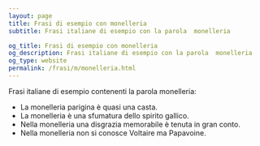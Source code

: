 ```yaml
---
layout: page
title: Frasi di esempio con monelleria 
subtitle: Frasi italiane di esempio con la parola  monelleria

og_title: Frasi di esempio con monelleria 
og_description: Frasi italiane di esempio con la parola  monelleria
og_type: website
permalink: /frasi/m/monelleria.html
---
```


Frasi italiane di esempio contenenti la parola monelleria:


- La monelleria parigina è quasi una casta.
- La monelleria è una sfumatura dello spirito gallico.
- Nella monelleria una disgrazia memorabile è tenuta in gran conto.
- Nella monelleria non si conosce Voltaire ma Papavoine.
